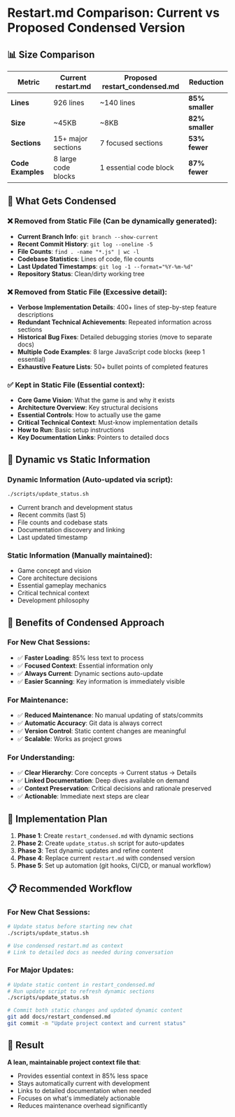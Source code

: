 # Restart.md Comparison: Current vs Proposed Condensed Version

## 📊 Size Comparison

| Metric | Current restart.md | Proposed restart_condensed.md | Reduction |
|--------|-------------------|-------------------------------|-----------|
| **Lines** | 926 lines | ~140 lines | **85% smaller** |
| **Size** | ~45KB | ~8KB | **82% smaller** |
| **Sections** | 15+ major sections | 7 focused sections | **53% fewer** |
| **Code Examples** | 8 large code blocks | 1 essential code block | **87% fewer** |

## 🎯 What Gets Condensed

### ❌ **Removed from Static File** (Can be dynamically generated):
- **Current Branch Info**: `git branch --show-current`
- **Recent Commit History**: `git log --oneline -5`
- **File Counts**: `find . -name "*.js" | wc -l`
- **Codebase Statistics**: Lines of code, file counts
- **Last Updated Timestamps**: `git log -1 --format="%Y-%m-%d"`
- **Repository Status**: Clean/dirty working tree

### ❌ **Removed from Static File** (Excessive detail):
- **Verbose Implementation Details**: 400+ lines of step-by-step feature descriptions
- **Redundant Technical Achievements**: Repeated information across sections
- **Historical Bug Fixes**: Detailed debugging stories (move to separate docs)
- **Multiple Code Examples**: 8 large JavaScript code blocks (keep 1 essential)
- **Exhaustive Feature Lists**: 50+ bullet points of completed features

### ✅ **Kept in Static File** (Essential context):
- **Core Game Vision**: What the game is and why it exists
- **Architecture Overview**: Key structural decisions
- **Essential Controls**: How to actually use the game
- **Critical Technical Context**: Must-know implementation details
- **How to Run**: Basic setup instructions
- **Key Documentation Links**: Pointers to detailed docs

## 🔄 Dynamic vs Static Information

### **Dynamic Information** (Auto-updated via script):
```bash
./scripts/update_status.sh
```
- Current branch and development status
- Recent commits (last 5)
- File counts and codebase stats
- Documentation discovery and linking
- Last updated timestamp

### **Static Information** (Manually maintained):
- Game concept and vision
- Core architecture decisions
- Essential gameplay mechanics
- Critical technical context
- Development philosophy

## 🎯 Benefits of Condensed Approach

### **For New Chat Sessions**:
- ✅ **Faster Loading**: 85% less text to process
- ✅ **Focused Context**: Essential information only
- ✅ **Always Current**: Dynamic sections auto-update
- ✅ **Easier Scanning**: Key information is immediately visible

### **For Maintenance**:
- ✅ **Reduced Maintenance**: No manual updating of stats/commits
- ✅ **Automatic Accuracy**: Git data is always correct
- ✅ **Version Control**: Static content changes are meaningful
- ✅ **Scalable**: Works as project grows

### **For Understanding**:
- ✅ **Clear Hierarchy**: Core concepts → Current status → Details
- ✅ **Linked Documentation**: Deep dives available on demand
- ✅ **Context Preservation**: Critical decisions and rationale preserved
- ✅ **Actionable**: Immediate next steps are clear

## 🚀 Implementation Plan

1. **Phase 1**: Create `restart_condensed.md` with dynamic sections
2. **Phase 2**: Create `update_status.sh` script for auto-updates
3. **Phase 3**: Test dynamic updates and refine content
4. **Phase 4**: Replace current `restart.md` with condensed version
5. **Phase 5**: Set up automation (git hooks, CI/CD, or manual workflow)

## 📋 Recommended Workflow

### **For New Chat Sessions**:
```bash
# Update status before starting new chat
./scripts/update_status.sh

# Use condensed restart.md as context
# Link to detailed docs as needed during conversation
```

### **For Major Updates**:
```bash
# Update static content in restart_condensed.md
# Run update script to refresh dynamic sections
./scripts/update_status.sh

# Commit both static changes and updated dynamic content
git add docs/restart_condensed.md
git commit -m "Update project context and current status"
```

## 🎊 Result

**A lean, maintainable project context file that**:
- Provides essential context in 85% less space
- Stays automatically current with development
- Links to detailed documentation when needed
- Focuses on what's immediately actionable
- Reduces maintenance overhead significantly
